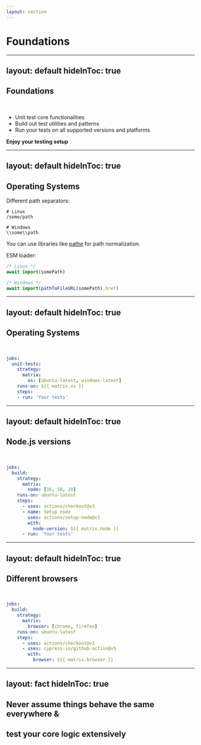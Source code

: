 ```yaml
---
layout: section
---
```


# Foundations

<!--
Independent on how you view the testing pyramid (listen to the talk "The Pyramid is Dead, Long Live the Pyramid" later), you can give yourself a solid foundation by going the extra mile during initial test setup.
-->

---
layout: default
hideInToc: true
---

## Foundations

<br />

<v-clicks>

- Unit test core functionalities
- Build out test utilities and patterns
- Run your tests on all supported versions and platforms


**Enjoy your testing setup**

</v-clicks>

<!--
These are things that work well for Gatsby
-->

---
layout: default
hideInToc: true
---

## Operating Systems

Different path separators:

```shell
# Linux
/some/path

# Windows
\\some\\path
```

You can use libraries like [pathe](https://github.com/unjs/pathe) for path normalization.

ESM loader:

```js
/* Linux */
await import(somePath)

/* Windows */
await import(pathToFileURL(somePath).href)
```

---
layout: default
hideInToc: true
---

## Operating Systems

<br />

```yaml {3-6}
jobs:
  unit-tests:
    strategy:
      matrix:
        os: [ubuntu-latest, windows-latest]
    runs-on: ${{ matrix.os }}
	steps:
    - run: 'Your tests'
```

---
layout: default
hideInToc: true
---

## Node.js versions

<br />

```yaml {3-5,12}
jobs:
  build:
    strategy:
      matrix:
        node: [16, 18, 20]
    runs-on: ubuntu-latest
    steps:
      - uses: actions/checkout@v3
      - name: Setup node
        uses: actions/setup-node@v3
        with:
          node-version: ${{ matrix.node }}
      - run: 'Your tests'
```

---
layout: default
hideInToc: true
---

## Different browsers

<br />

```yaml {3-5,11}
jobs:
  build:
    strategy:
      matrix:
        browser: [chrome, firefox]
    runs-on: ubuntu-latest
    steps:
      - uses: actions/checkout@v3
      - uses: cypress-io/github-action@v5
        with:
          browser: ${{ matrix.browser }}
```

---
layout: fact
hideInToc: true
---

## Never assume things behave the same everywhere & <br />
## test your core logic extensively

<!--
You might not need different browsers, you might not need all different versions. Choose a setup that makes you productive and trust into the CI
-->